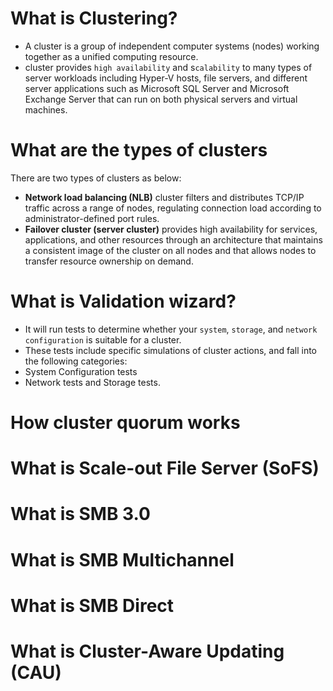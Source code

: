 # What is Clustering?
- A cluster is a group of independent computer systems (nodes) working together as a unified computing resource.
- cluster provides `high availability` and s`calability` to many types of server workloads including Hyper-V hosts, file servers, and different server applications such as Microsoft SQL Server and Microsoft Exchange Server that can run on both physical servers and virtual machines.

# What are the types of clusters
There are two types of clusters as below:
- **Network load balancing (NLB)** cluster filters and distributes TCP/IP traffic across a range of nodes, regulating connection load according to administrator-defined port rules.
- **Failover cluster (server cluster)**  provides high availability for services, applications, and other resources through an architecture that maintains a consistent image of the cluster on all nodes and that allows nodes to transfer resource ownership on demand.

# What is Validation wizard?
- It will run tests to determine whether your `system`, `storage`, and `network configuration` is suitable for a cluster.  
- These tests include specific simulations of cluster actions, and fall into the following categories:
- System Configuration tests
- Network tests and Storage tests.

# How cluster quorum works
# What is Scale-out File Server (SoFS)
# What is SMB 3.0
# What is SMB Multichannel
# What is SMB Direct
# What is Cluster-Aware Updating (CAU)
